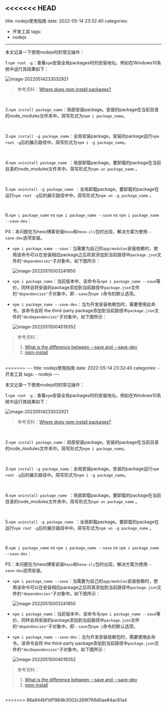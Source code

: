 <<<<<<< HEAD
---
title: nodejs使用指南
date: 2022-05-14 23:32:40
categories:
- 开发工具
tags:
- nodejs
---



本文记录一下使用nodejs时的常见操作：

<!--more-->

1.`npm root -g`：查看`npm`安装全局packages时的安装地址。例如在Windows10系统中运行其结果如下：

![image-20220514233532921](https://hexo-1302648630.cos.ap-beijing.myqcloud.com/2022-05-15/image-20220514233532921.png)

> 参考资料：[Where does npm install packages?](https://stackoverflow.com/questions/5926672/where-does-npm-install-packages)

</br>

2.`npm install package_name`：局部安装package。安装的package在当前目录的node_modules文件夹中。简写形式为`npm i package_name`。

</br>

3.`npm install -g package_name`：全局安装package。安装的package运行`npm root -g`后的展示路径中。简写形式为`npm i -g package_name`。

</br>

4.`npm uninstall package_name `：局部卸载package。要卸载的package在当前目录的node_modules文件夹中。简写形式为`npm un package_name` 。

</br>

5.`npm uninstall -g package_name `：全局卸载package。要卸载的package在运行`npm root -g`后的展示路径中中。简写形式为`npm un -g package_name` 。

</br>

6.`npm i package_name` vs `npm i package_name --save` vs `npm i package_name --save-dev`：

PS：本问题在为hexo博客安装`hexo`和`hexo-cli`包时出现，解决方案为使用`--save-dev`选项安装。

- `npm i package_name --save`：当需要为自己的`app/modules`安装依赖时，使用该命令可以在安装相应package之后将其添加到当前路径中`package.json`文件的`"dependencies"`子对象中。如下图所示：

  ![image-20220515003241850](https://hexo-1302648630.cos.ap-beijing.myqcloud.com/2022-05-15/image-20220515003241850.png)

- `npm i package_name`：当前版本中，该命令与`npm i package_name --save`等价，同样会将安装的package添加到当前路径中`package.json`文件的`"dependencies"`子对象中。即`--save`为`npm i`命令的默认选项。

- `npm i package_name --save-dev`：当为开发安装依赖包时，需要使用此命令。该命令会将 the third-party package添加到当前路径中`package.json`文件的`"devDependencies"`子对象中。如下图所示：

  ![image-20220515004019352](https://hexo-1302648630.cos.ap-beijing.myqcloud.com/2022-05-15/image-20220515004019352.png)

> 参考资料：
>
> 1. [What is the difference between --save and --save-dev](https://stackoverflow.com/questions/22891211/what-is-the-difference-between-save-and-save-dev)
> 2. [npm-install](https://docs.npmjs.com/cli/v8/commands/npm-install)

</br>
=======
---
title: nodejs使用指南
date: 2022-05-14 23:32:40
categories:
- 开发工具
tags:
- nodejs
---



本文记录一下使用nodejs时的常见操作：

<!--more-->

1.`npm root -g`：查看`npm`安装全局packages时的安装地址。例如在Windows10系统中运行其结果如下：

![image-20220514233532921](https://hexo-1302648630.cos.ap-beijing.myqcloud.com/2022-05-15/image-20220514233532921.png)

> 参考资料：[Where does npm install packages?](https://stackoverflow.com/questions/5926672/where-does-npm-install-packages)

</br>

2.`npm install package_name`：局部安装package。安装的package在当前目录的node_modules文件夹中。简写形式为`npm i package_name`。

</br>

3.`npm install -g package_name`：全局安装package。安装的package运行`npm root -g`后的展示路径中。简写形式为`npm i -g package_name`。

</br>

4.`npm uninstall package_name `：局部卸载package。要卸载的package在当前目录的node_modules文件夹中。简写形式为`npm un package_name` 。

</br>

5.`npm uninstall -g package_name `：全局卸载package。要卸载的package在运行`npm root -g`后的展示路径中中。简写形式为`npm un -g package_name` 。

</br>

6.`npm i package_name` vs `npm i package_name --save` vs `npm i package_name --save-dev`：

PS：本问题在为hexo博客安装`hexo`和`hexo-cli`包时出现，解决方案为使用`--save-dev`选项安装。

- `npm i package_name --save`：当需要为自己的`app/modules`安装依赖时，使用该命令可以在安装相应package之后将其添加到当前路径中`package.json`文件的`"dependencies"`子对象中。如下图所示：

  ![image-20220515003241850](https://hexo-1302648630.cos.ap-beijing.myqcloud.com/2022-05-15/image-20220515003241850.png)

- `npm i package_name`：当前版本中，该命令与`npm i package_name --save`等价，同样会将安装的package添加到当前路径中`package.json`文件的`"dependencies"`子对象中。即`--save`为`npm i`命令的默认选项。

- `npm i package_name --save-dev`：当为开发安装依赖包时，需要使用此命令。该命令会将 the third-party package添加到当前路径中`package.json`文件的`"devDependencies"`子对象中。如下图所示：

  ![image-20220515004019352](https://hexo-1302648630.cos.ap-beijing.myqcloud.com/2022-05-15/image-20220515004019352.png)

> 参考资料：
>
> 1. [What is the difference between --save and --save-dev](https://stackoverflow.com/questions/22891211/what-is-the-difference-between-save-and-save-dev)
> 2. [npm-install](https://docs.npmjs.com/cli/v8/commands/npm-install)

</br>
>>>>>>> 86a944bf1df1964b3002c269f766d0ae84ac61a4
